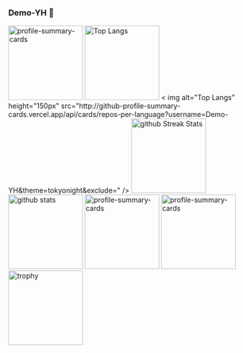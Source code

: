 ### Demo-YH 🦜
<p align="left"> 
  <img alt="profile-summary-cards" height="150px" src="http://github-profile-summary-cards.vercel.app/api/cards/profile-details?username=Demo-YH&theme=tokyonight" />
  <img alt="Top Langs" height="150px" src="https://github-readme-stats.vercel.app/api/top-langs/?username=Demo-YH&layout=compact&count_private=true&show_icons=true&theme=tokyonight" />
 < img alt="Top Langs" height="150px" src="http://github-profile-summary-cards.vercel.app/api/cards/repos-per-language?username=Demo-YH&theme=tokyonight&exclude=" />
  <img alt="github Streak Stats" height="150px" src="https://github-readme-streak-stats.herokuapp.com/?user=Demo-YH&theme=onedark&count_private=true&show_icons=true&show_icons=true&theme=tokyonight" />  
  <img alt="github stats" height="150px" src="https://github-readme-stats.vercel.app/api?username=Demo-YH&count_private=true&show_icons=true&show_icons=true&theme=tokyonight" />
  <img alt="profile-summary-cards" height="150px" src="http://github-profile-summary-cards.vercel.app/api/cards/stats?username=Demo-YH&theme=tokyonight" />
  <img alt="profile-summary-cards" height="150px" src="http://github-profile-summary-cards.vercel.app/api/cards/productive-time?username=Demo-YH&theme=tokyonight&utcOffset=8" />
  <img alt="trophy" height="150px" src="https://github-profile-trophy.vercel.app/?username=Demo-YH&theme=onedark&column=8&count_private=true&show_icons=true&show_icons=true&theme=tokyonight" />

</p>

<!--
**Demo-YH/Demo-YH** is a ✨ _special_ ✨ repository because its `README.md` (this file) appears on your GitHub profile.

Here are some ideas to get you started:

- 🔭 I’m currently working on ...
- 🌱 I’m currently learning ...
- 👯 I’m looking to collaborate on ...
- 🤔 I’m looking for help with ...
- 💬 Ask me about ...
- 📫 How to reach me: ...
- 😄 Pronouns: ...
- ⚡ Fun fact: ...
-->
